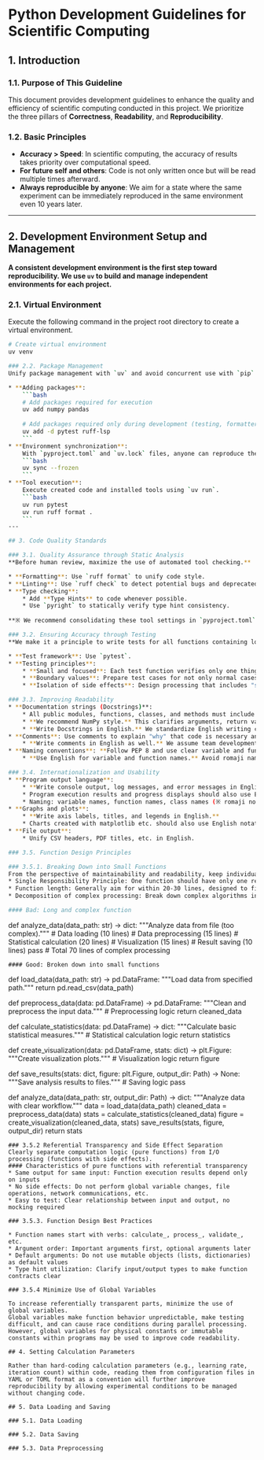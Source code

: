 # Python Development Guidelines for Scientific Computing

## 1. Introduction

### 1.1. Purpose of This Guideline
This document provides development guidelines to enhance the quality and efficiency of scientific computing conducted in this project. We prioritize the three pillars of **Correctness**, **Readability**, and **Reproducibility**.

### 1.2. Basic Principles
* **Accuracy > Speed**: In scientific computing, the accuracy of results takes priority over computational speed.
* **For future self and others**: Code is not only written once but will be read multiple times afterward.
* **Always reproducible by anyone**: We aim for a state where the same experiment can be immediately reproduced in the same environment even 10 years later.
---

## 2. Development Environment Setup and Management

**A consistent development environment is the first step toward reproducibility. We use `uv` to build and manage independent environments for each project.**

### 2.1. Virtual Environment
Execute the following command in the project root directory to create a virtual environment.
```bash
# Create virtual environment
uv venv

### 2.2. Package Management
Unify package management with `uv` and avoid concurrent use with `pip` or `conda`. Dependencies are centrally managed in `pyproject.toml`. To ensure reproducibility, specify the Python version required by the project in pyproject.toml.

* **Adding packages**:
    ```bash
    # Add packages required for execution
    uv add numpy pandas
    
    # Add packages required only during development (testing, formatters, etc.)
    uv add -d pytest ruff-lsp
    ```
* **Environment synchronization**:
    With `pyproject.toml` and `uv.lock` files, anyone can reproduce the same environment with the following command.
    ```bash
    uv sync --frozen
    ```
* **Tool execution**:
    Execute created code and installed tools using `uv run`.
    ```bash
    uv run pytest
    uv run ruff format .
    ```
---

## 3. Code Quality Standards

### 3.1. Quality Assurance through Static Analysis
**Before human review, maximize the use of automated tool checking.**

* **Formatting**: Use `ruff format` to unify code style.
* **Linting**: Use `ruff check` to detect potential bugs and deprecated practices.
* **Type checking**:
    * Add **Type Hints** to code whenever possible.
    * Use `pyright` to statically verify type hint consistency.
    
**※ We recommend consolidating these tool settings in `pyproject.toml` and sharing them across the team.**

### 3.2. Ensuring Accuracy through Testing
**We make it a principle to write tests for all functions containing logic, not just "important functions".**

* **Test framework**: Use `pytest`.
* **Testing principles**:
    * **Small and focused**: Each test function verifies only one thing.
    * **Boundary values**: Prepare test cases for not only normal cases but also abnormal cases and boundary values.
    * **Isolation of side effects**: Design processing that includes "side effects" such as random number generation, current time acquisition, and file I/O to be separated from the core logic. This makes testing the logic portion easier.

### 3.3. Improving Readability
* **Documentation strings (Docstrings)**:
    * All public modules, functions, classes, and methods must include Docstrings.
    * **We recommend NumPy style.** This clarifies arguments, return values, and processing content.
    * **Write Docstrings in English.** We standardize English writing considering international collaboration and future use.
* **Comments**: Use comments to explain "why" that code is necessary and the intent of complex logic. Comments explaining "what" that can be understood by looking at the code are unnecessary.
    * **Write comments in English as well.** We assume team development and use in international environments.
* **Naming conventions**: **Follow PEP 8 and use clear variable and function names.**
    * **Use English for variable and function names.** Avoid romaji naming and use appropriate English words.

### 3.4. Internationalization and Usability
* **Program output language**:
    * **Write console output, log messages, and error messages in English.**
    * Program execution results and progress displays should also use English as standard.
    * Naming: variable names, function names, class names (※ romaji notation is not allowed)
* **Graphs and plots**:
    * **Write axis labels, titles, and legends in English.**
    * Charts created with matplotlib etc. should also use English notation as standard, considering international use.
* **File output**:
    * Unify CSV headers, PDF titles, etc. in English.

### 3.5. Function Design Principles

### 3.5.1. Breaking Down into Small Functions
From the perspective of maintainability and readability, keep individual functions as small as possible.
* Single Responsibility Principle: One function should have only one responsibility
* Function length: Generally aim for within 20-30 lines, designed to fit on screen
* Decomposition of complex processing: Break down complex algorithms into functions by meaningful units

#### Bad: Long and complex function
```
def analyze_data(data_path: str) -> dict:
    """Analyze data from file (too complex)."""
    # Data loading (10 lines)
    # Data preprocessing (15 lines)
    # Statistical calculation (20 lines)
    # Visualization (15 lines)
    # Result saving (10 lines)
    pass  # Total 70 lines of complex processing
```
#### Good: Broken down into small functions
```
def load_data(data_path: str) -> pd.DataFrame:
    """Load data from specified path."""
    return pd.read_csv(data_path)

def preprocess_data(data: pd.DataFrame) -> pd.DataFrame:
    """Clean and preprocess the input data."""
    # Preprocessing logic
    return cleaned_data

def calculate_statistics(data: pd.DataFrame) -> dict:
    """Calculate basic statistical measures."""
    # Statistical calculation logic
    return statistics

def create_visualization(data: pd.DataFrame, stats: dict) -> plt.Figure:
    """Create visualization plots."""
    # Visualization logic
    return figure

def save_results(stats: dict, figure: plt.Figure, output_dir: Path) -> None:
    """Save analysis results to files."""
    # Saving logic
    pass

def analyze_data(data_path: str, output_dir: Path) -> dict:
    """Analyze data with clear workflow."""
    data = load_data(data_path)
    cleaned_data = preprocess_data(data)
    stats = calculate_statistics(cleaned_data)
    figure = create_visualization(cleaned_data, stats)
    save_results(stats, figure, output_dir)
    return stats

```
### 3.5.2 Referential Transparency and Side Effect Separation
Clearly separate computation logic (pure functions) from I/O processing (functions with side effects).
#### Characteristics of pure functions with referential transparency
* Same output for same input: Function execution results depend only on inputs
* No side effects: Do not perform global variable changes, file operations, network communications, etc.
* Easy to test: Clear relationship between input and output, no mocking required

### 3.5.3. Function Design Best Practices

* Function names start with verbs: calculate_, process_, validate_, etc.
* Argument order: Important arguments first, optional arguments later
* Default arguments: Do not use mutable objects (lists, dictionaries) as default values
* Type hint utilization: Clarify input/output types to make function contracts clear

### 3.5.4 Minimize Use of Global Variables

To increase referentially transparent parts, minimize the use of global variables.
Global variables make function behavior unpredictable, make testing difficult, and can cause race conditions during parallel processing.
However, global variables for physical constants or immutable constants within programs may be used to improve code readability.

## 4. Setting Calculation Parameters

Rather than hard-coding calculation parameters (e.g., learning rate, iteration count) within code, reading them from configuration files in YAML or TOML format as a convention will further improve reproducibility by allowing experimental conditions to be managed without changing code.

## 5. Data Loading and Saving

### 5.1. Data Loading

### 5.2. Data Saving

### 5.3. Data Preprocessing
